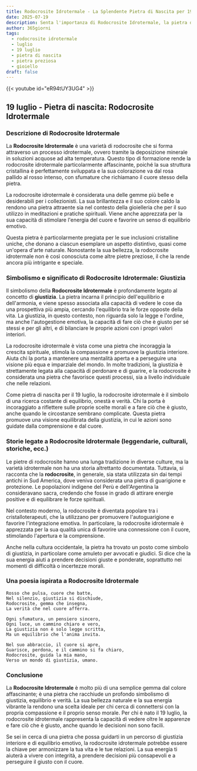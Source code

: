 ```yaml
---
title: Rodocrosite Idrotermale - La Splendente Pietra di Nascita per 19 luglio
date: 2025-07-19
description: Senta l'importanza di Rodocrosite Idrotermale, la pietra di nascita di 19 luglio che simboleggia Giustizia. Lasci che la sua bellezza e il suo significato illuminino la sua giornata.
author: 365giorni
tags:
  - rodocrosite idrotermale
  - luglio
  - 19 luglio
  - pietra di nascita
  - pietra preziosa
  - gioiello
draft: false
---
```


{{< youtube id="eR94tUY3UG4" >}}

## 19 luglio - Pietra di nascita: Rodocrosite Idrotermale

### Descrizione di Rodocrosite Idrotermale

La **Rodocrosite Idrotermale** è una varietà di rodocrosite che si forma attraverso un processo idrotermale, ovvero tramite la deposizione minerale in soluzioni acquose ad alta temperatura. Questo tipo di formazione rende la rodocrosite idrotermale particolarmente affascinante, poiché la sua struttura cristallina è perfettamente sviluppata e la sua colorazione va dal rosa pallido al rosso intenso, con sfumature che richiamano il cuore stesso della pietra.

La rodocrosite idrotermale è considerata una delle gemme più belle e desiderabili per i collezionisti. La sua brillantezza e il suo colore caldo la rendono una pietra attraente sia nel contesto della gioielleria che per il suo utilizzo in meditazioni e pratiche spirituali. Viene anche apprezzata per la sua capacità di stimolare l'energia del cuore e favorire un senso di equilibrio emotivo.

Questa pietra è particolarmente pregiata per le sue inclusioni cristalline uniche, che donano a ciascun esemplare un aspetto distintivo, quasi come un'opera d'arte naturale. Nonostante la sua bellezza, la rodocrosite idrotermale non è così conosciuta come altre pietre preziose, il che la rende ancora più intrigante e speciale.

### Simbolismo e significato di Rodocrosite Idrotermale: Giustizia

Il simbolismo della **Rodocrosite Idrotermale** è profondamente legato al concetto di **giustizia**. La pietra incarna il principio dell'equilibrio e dell'armonia, e viene spesso associata alla capacità di vedere le cose da una prospettiva più ampia, cercando l'equilibrio tra le forze opposte della vita. La giustizia, in questo contesto, non riguarda solo la legge e l'ordine, ma anche l'autogestione emotiva, la capacità di fare ciò che è giusto per sé stessi e per gli altri, e di bilanciare le proprie azioni con i propri valori interiori.

La rodocrosite idrotermale è vista come una pietra che incoraggia la crescita spirituale, stimola la compassione e promuove la giustizia interiore. Aiuta chi la porta a mantenere una mentalità aperta e a perseguire una visione più equa e imparziale del mondo. In molte tradizioni, la giustizia è strettamente legata alla capacità di perdonare e di guarire, e la rodocrosite è considerata una pietra che favorisce questi processi, sia a livello individuale che nelle relazioni.

Come pietra di nascita per il 19 luglio, la rodocrosite idrotermale è il simbolo di una ricerca costante di equilibrio, onestà e verità. Chi la porta è incoraggiato a riflettere sulle proprie scelte morali e a fare ciò che è giusto, anche quando le circostanze sembrano complicate. Questa pietra promuove una visione equilibrata della giustizia, in cui le azioni sono guidate dalla comprensione e dal cuore.

### Storie legate a Rodocrosite Idrotermale (leggendarie, culturali, storiche, ecc.)

Le pietre di rodocrosite hanno una lunga tradizione in diverse culture, ma la varietà idrotermale non ha una storia altrettanto documentata. Tuttavia, si racconta che la **rodocrosite**, in generale, sia stata utilizzata sin dai tempi antichi in Sud America, dove veniva considerata una pietra di guarigione e protezione. Le popolazioni indigene del Perù e dell'Argentina la consideravano sacra, credendo che fosse in grado di attirare energie positive e di equilibrare le forze spirituali.

Nel contesto moderno, la rodocrosite è diventata popolare tra i cristalloterapeuti, che la utilizzano per promuovere l'autoguarigione e favorire l'integrazione emotiva. In particolare, la rodocrosite idrotermale è apprezzata per la sua qualità unica di favorire una connessione con il cuore, stimolando l'apertura e la comprensione.

Anche nella cultura occidentale, la pietra ha trovato un posto come simbolo di giustizia, in particolare come amuleto per avvocati e giudici. Si dice che la sua energia aiuti a prendere decisioni giuste e ponderate, soprattutto nei momenti di difficoltà o incertezze morali.

### Una poesia ispirata a Rodocrosite Idrotermale

```
Rosso che pulsa, cuore che batte,  
Nel silenzio, giustizia si dischiude,  
Rodocrosite, gemma che insegna,  
La verità che nel cuore afferra.

Ogni sfumatura, un pensiero sincero,  
Ogni luce, un cammino chiaro e vero,  
La giustizia non è solo legge scritta,  
Ma un equilibrio che l'anima invita.

Nel suo abbraccio, il cuore si apre,  
Guarisce, perdona, e il cammino si fa chiaro,  
Rodocrosite, guida la mia mano,  
Verso un mondo di giustizia, umano.
```

### Conclusione

La **Rodocrosite Idrotermale** è molto più di una semplice gemma dal colore affascinante; è una pietra che racchiude un profondo simbolismo di giustizia, equilibrio e verità. La sua bellezza naturale e la sua energia vibrante la rendono una scelta ideale per chi cerca di connettersi con la propria compassione e il proprio senso morale. Per chi è nato il 19 luglio, la rodocrosite idrotermale rappresenta la capacità di vedere oltre le apparenze e fare ciò che è giusto, anche quando le decisioni non sono facili.

Se sei in cerca di una pietra che possa guidarti in un percorso di giustizia interiore e di equilibrio emotivo, la rodocrosite idrotermale potrebbe essere la chiave per armonizzare la tua vita e le tue relazioni. La sua energia ti aiuterà a vivere con integrità, a prendere decisioni più consapevoli e a perseguire il giusto con il cuore.
